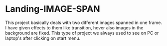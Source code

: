 # Landing-IMAGE-SPAN
This project basically deals with two different images spanned in one frame. I have given effects to them like transition, hover also images in the background are fixed. This type of project we always used to see on PC or laptop's after clicking on start menu.
